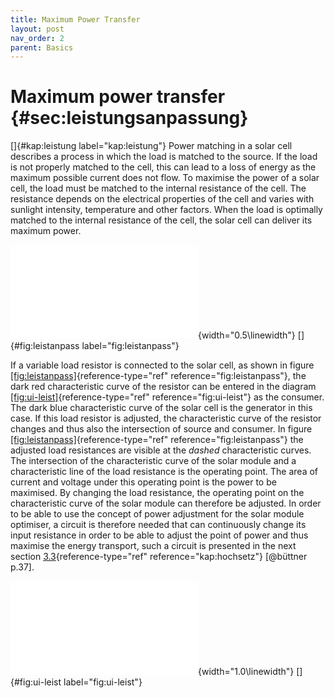 ```yaml
---
title: Maximum Power Transfer
layout: post
nav_order: 2
parent: Basics
---
```


# Maximum power transfer {#sec:leistungsanpassung}

[]{#kap:leistung label="kap:leistung"} Power matching in a solar cell
describes a process in which the load is matched to the source. If the
load is not properly matched to the cell, this can lead to a loss of
energy as the maximum possible current does not flow. To maximise the
power of a solar cell, the load must be matched to the internal
resistance of the cell. The resistance depends on the electrical
properties of the cell and varies with sunlight intensity, temperature
and other factors. When the load is optimally matched to the internal
resistance of the cell, the solar cell can deliver its maximum power.

![image](import/leistungsanpass.pdf){width="0.5\\linewidth"}
[]{#fig:leistanpass label="fig:leistanpass"}

If a variable load resistor is connected to the solar cell, as shown in
figure [\[fig:leistanpass\]](#fig:leistanpass){reference-type="ref"
reference="fig:leistanpass"}, the dark red characteristic curve of the
resistor can be entered in the diagram
[\[fig:ui-leist\]](#fig:ui-leist){reference-type="ref"
reference="fig:ui-leist"} as the consumer. The dark blue characteristic
curve of the solar cell is the generator in this case. If this load
resistor is adjusted, the characteristic curve of the resistor changes
and thus also the intersection of source and consumer. In figure
[\[fig:leistanpass\]](#fig:leistanpass){reference-type="ref"
reference="fig:leistanpass"} the adjusted load resistances are visible
at the *dashed* characteristic curves. The intersection of the
characteristic curve of the solar module and a characteristic line of
the load resistance is the operating point. The area of current and
voltage under this operating point is the power to be maximised. By
changing the load resistance, the operating point on the characteristic
curve of the solar module can therefore be adjusted. In order to be able
to use the concept of power adjustment for the solar module optimiser, a
circuit is therefore needed that can continuously change its input
resistance in order to be able to adjust the point of power and thus
maximise the energy transport, such a circuit is presented in the next
section [3.3](#kap:hochsetz){reference-type="ref"
reference="kap:hochsetz"} [@büttner p.37].

![image](import/iu-kennlinie2.pdf){width="1.0\\linewidth"}
[]{#fig:ui-leist label="fig:ui-leist"}
